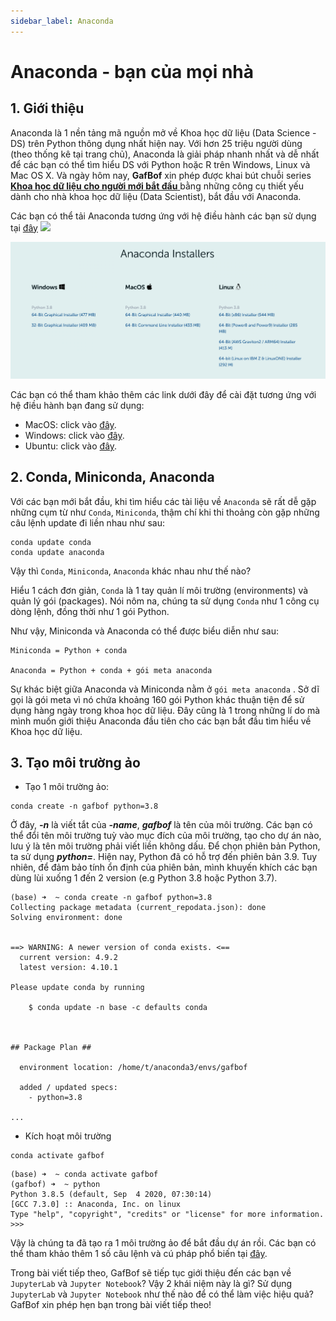 ```yaml
---
sidebar_label: Anaconda
---
```


# Anaconda - bạn của mọi nhà

## 1. Giới thiệu

Anaconda là 1 nền tảng mã nguồn mở về Khoa học dữ liệu (Data Science - DS) trên Python thông dụng nhất hiện nay. Với hơn 25 triệu người dùng (theo thống kê tại trang chủ), Anaconda là giải pháp nhanh nhất và dễ nhất để các bạn có thể tìm hiểu DS với Python hoặc R trên Windows, Linux và Mac OS X. Và ngày hôm nay, **GafBof** xin phép được khai bút chuỗi series <ins> **Khoa học dữ liệu cho người mới bắt đầu** </ins> bằng những công cụ thiết yếu dành cho nhà khoa học dữ liệu (Data Scientist), bắt đầu với Anaconda.

Các bạn có thể tải Anaconda tương ứng với hệ điều hành các bạn sử dụng tại [đây](https://www.anaconda.com/products/individual) <img src="https://media.giphy.com/media/j5oMK60WVe1w9YaaOa/source.gif" width="20"/>

![anaconda](img/anaconda.png)

Các bạn có thể tham khảo thêm các link dưới đây để cài đặt tương ứng với hệ điều hành bạn đang sử dụng:

- MacOS: click vào [đây](https://docs.anaconda.com/anaconda/install/mac-os/).
- Windows: click vào [đây](https://docs.anaconda.com/anaconda/install/windows/).
- Ubuntu: click vào [đây](https://docs.anaconda.com/anaconda/install/linux/).

## 2. Conda, Miniconda, Anaconda

Với các bạn mới bắt đầu, khi tìm hiểu các tài liệu về `Anaconda` sẽ rất dễ gặp những cụm từ như `Conda`, `Miniconda`, thậm chí khi thi thoảng còn gặp những câu lệnh update đi liền nhau như sau:

```
conda update conda
conda update anaconda
```

Vậy thì `Conda`, `Miniconda`, `Anaconda` khác nhau như thế nào?

Hiểu 1 cách đơn giản, `Conda` là 1 tay quản lí môi trường (environments) và quản lý gói (packages). Nói nôm na, chúng ta sử dụng `Conda` như 1 công cụ dòng lệnh, đồng thời như 1 gói Python.

Như vậy, Miniconda và Anaconda có thể được biểu diễn như sau:

```
Miniconda = Python + conda

Anaconda = Python + conda + gói meta anaconda
```

Sự khác biệt giữa Anaconda và Miniconda nằm ở `gói meta anaconda` . Sở dĩ gọi là gói meta vì nó chứa khoảng 160 gói Python khác thuận tiện để sử dụng hàng ngày trong khoa học dữ liệu. Đây cũng là 1 trong những lí do mà mình muốn giới thiệu Anaconda đầu tiên cho các bạn bắt đầu tìm hiểu về Khoa học dữ liệu.

## 3. Tạo môi trường ảo

- Tạo 1 môi trường ảo:

```
conda create -n gafbof python=3.8
```

Ở đây, **_-n_** là viết tắt của **_-name_**, **_gafbof_** là tên của môi trường. Các bạn có thể đổi tên môi trường tuỳ vào mục đích của môi trường, tạo cho dự án nào, lưu ý là tên môi trường phải viết liền không dấu. Để chọn phiên bản Python, ta sử dụng **_python=_**. Hiện nay, Python đã có hỗ trợ đến phiên bản 3.9. Tuy nhiên, để đảm bảo tính ổn định của phiên bản, mình khuyến khích các bạn dùng lùi xuống 1 đến 2 version (e.g Python 3.8 hoặc Python 3.7).

```console
(base) ➜  ~ conda create -n gafbof python=3.8
Collecting package metadata (current_repodata.json): done
Solving environment: done


==> WARNING: A newer version of conda exists. <==
  current version: 4.9.2
  latest version: 4.10.1

Please update conda by running

    $ conda update -n base -c defaults conda



## Package Plan ##

  environment location: /home/t/anaconda3/envs/gafbof

  added / updated specs:
    - python=3.8

...
```

- Kích hoạt môi trường

```
conda activate gafbof
```

```console
(base) ➜  ~ conda activate gafbof
(gafbof) ➜  ~ python
Python 3.8.5 (default, Sep  4 2020, 07:30:14)
[GCC 7.3.0] :: Anaconda, Inc. on linux
Type "help", "copyright", "credits" or "license" for more information.
>>>
```

Vậy là chúng ta đã tạo ra 1 môi trường ảo để bắt đầu dự án rồi. Các bạn có thể tham khảo thêm 1 số câu lệnh và cú pháp phổ biến tại [đây](https://docs.conda.io/projects/conda/en/4.6.0/_downloads/52a95608c49671267e40c689e0bc00ca/conda-cheatsheet.pdf).

Trong bài viết tiếp theo, GafBof sẽ tiếp tục giới thiệu đến các bạn về `JupyterLab` và `Jupyter Notebook`? Vậy 2 khái niệm này là gì? Sử dụng `JupyterLab` và `Jupyter Notebook` như thế nào để có thể làm việc hiệu quả? GafBof xin phép hẹn bạn trong bài viết tiếp theo!
